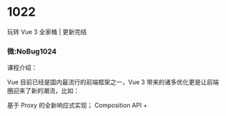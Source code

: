 # 1022
玩转 Vue 3 全家桶 | 更新完结
### 微:NoBug1024 


课程介绍：

Vue 目前已经是国内最流⾏的前端框架之⼀，Vue 3 带来的诸多优化更是让前端圈迎来了新的潮流，比如：

基于 Proxy 的全新响应式实现；
Composition API + <script setup> 组织代码的更优方式；
更有料的 TypeScript 支持；
新的 VDOM diff 逻辑；
更小的体积 + 更高的性能；
生态中还多了 Vite 这个新⼀代工程化工具。
可以说，Vue 3 很好地拥抱了未来，并且在新手友好度上做到了极致。

但即便如此，前端开发者们在学习 Vue 3 时还是会遇到一些困惑。因为大部分的前端工程师都是转行而来，而复杂场景优化和职业生涯进阶都需要系统的计算机训练，这也是前端从业人员割裂的主要原因。很多前端同学想要进阶却不得要领，每每尝试计算机的专业课都被难度劝退。

所以这个专栏除了帮助你进阶 Vue 的开发能⼒，也希望能够通过 Vue 生态源码搭建起前端和计算机知识体系的桥梁，让你窥探到编译原理、数据结构、设计模式等计算机理论在前端的实际应用。最终带你潜入前端技能深水区，全面提升前端开发的核心竞争力。
